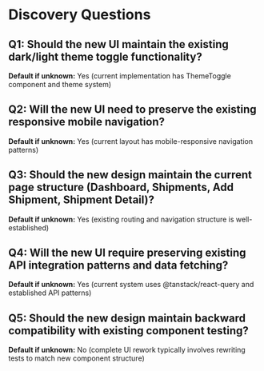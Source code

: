 # Discovery Questions

## Q1: Should the new UI maintain the existing dark/light theme toggle functionality?
**Default if unknown:** Yes (current implementation has ThemeToggle component and theme system)

## Q2: Will the new UI need to preserve the existing responsive mobile navigation?
**Default if unknown:** Yes (current layout has mobile-responsive navigation patterns)

## Q3: Should the new design maintain the current page structure (Dashboard, Shipments, Add Shipment, Shipment Detail)?
**Default if unknown:** Yes (existing routing and navigation structure is well-established)

## Q4: Will the new UI require preserving existing API integration patterns and data fetching?
**Default if unknown:** Yes (current system uses @tanstack/react-query and established API patterns)

## Q5: Should the new design maintain backward compatibility with existing component testing?
**Default if unknown:** No (complete UI rework typically involves rewriting tests to match new component structure)